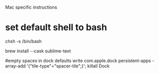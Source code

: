 Mac specific instructions

# set default shell to bash
chsh -s /bin/bash

brew install --cask sublime-text

#empty spaces in dock
defaults write com.apple.dock persistent-apps -array-add '{"tile-type"="spacer-tile";}'; 
killall Dock
